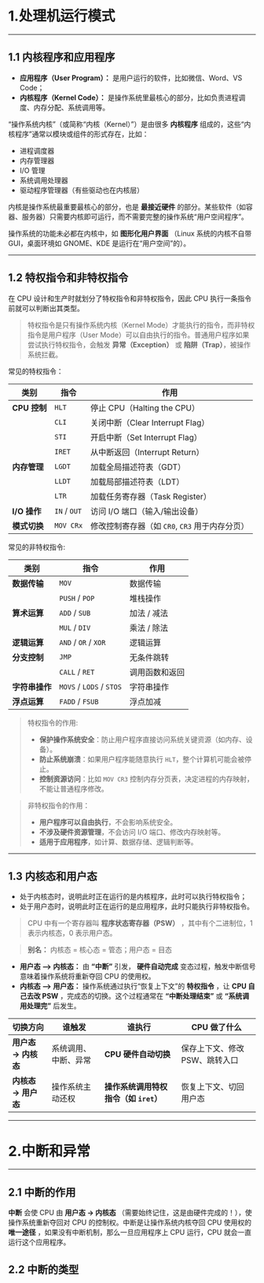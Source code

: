 # 1.处理机运行模式

---

## 1.1 内核程序和应用程序

- **应用程序（User Program）：** 是用户运行的软件，比如微信、Word、VS Code；
- **内核程序（Kernel Code）：** 是操作系统里最核心的部分，比如负责进程调度、内存分配、系统调用等。

“操作系统内核”（或简称“内核（Kernel）”）是由很多 **内核程序** 组成的，这些“内核程序”通常以模块或组件的形式存在，比如：
- 进程调度器
- 内存管理器
- I/O 管理
- 系统调用处理器
- 驱动程序管理器（有些驱动也在内核层）

内核是操作系统最重要最核心的部分，也是 **最接近硬件** 的部分。某些软件（如容器、服务器）只需要内核即可运行，而不需要完整的操作系统“用户空间程序”。

操作系统的功能未必都在内核中，如 **图形化用户界面** （Linux 系统的内核不自带 GUI，桌面环境如 GNOME、KDE 是运行在“用户空间”的）。

---

## 1.2 特权指令和非特权指令

在 CPU 设计和生产时就划分了特权指令和非特权指令，因此 CPU 执行一条指令前就可以判断出其类型。

> 特权指令是只有操作系统内核（Kernel Mode）才能执行的指令，而非特权指令是用户程序（User Mode）可以自由执行的指令。普通用户程序如果尝试执行特权指令，会触发 **异常（Exception）** 或 **陷阱（Trap）**，被操作系统拦截。

常见的特权指令：

| **类别**     | **指令**     | **作用**                                       |
| ------------ | ------------ | ---------------------------------------------- |
| **CPU 控制** | `HLT`        | 停止 CPU（Halting the CPU）                    |
|              | `CLI`        | 关闭中断（Clear Interrupt Flag）               |
|              | `STI`        | 开启中断（Set Interrupt Flag）                 |
|              | `IRET`       | 从中断返回（Interrupt Return）                 |
| **内存管理** | `LGDT`       | 加载全局描述符表（GDT）                        |
|              | `LLDT`       | 加载局部描述符表（LDT）                        |
|              | `LTR`        | 加载任务寄存器（Task Register）                |
| **I/O 操作** | `IN` / `OUT` | 访问 I/O 端口（输入/输出设备）                 |
| **模式切换** | `MOV CRx`    | 修改控制寄存器（如 `CR0`, `CR3` 用于内存分页） |

常见的非特权指令:

| **类别**       | **指令**                 | **作用**       |
| -------------- | ------------------------ | -------------- |
| **数据传输**   | `MOV`                    | 数据传输       |
|                | `PUSH` / `POP`           | 堆栈操作       |
| **算术运算**   | `ADD` / `SUB`            | 加法 / 减法    |
|                | `MUL` / `DIV`            | 乘法 / 除法    |
| **逻辑运算**   | `AND` / `OR` / `XOR`     | 逻辑运算       |
| **分支控制**   | `JMP`                    | 无条件跳转     |
|                | `CALL` / `RET`           | 调用函数和返回 |
| **字符串操作** | `MOVS` / `LODS` / `STOS` | 字符串操作     |
| **浮点运算**   | `FADD` / `FSUB`          | 浮点加减       |

> 特权指令的作用:
> - **保护操作系统安全**：防止用户程序直接访问系统关键资源（如内存、设备）。
> - **防止系统崩溃**：如果用户程序能随意执行 `HLT`，整个计算机可能会被停止。
> - **控制资源访问**：比如 `MOV CR3` 控制内存分页表，决定进程的内存映射，不能让普通程序修改。

> 非特权指令的作用：
> - **用户程序可以自由执行**，不会影响系统安全。
> - **不涉及硬件资源管理**，不会访问 I/O 端口、修改内存映射等。
> - **适用于应用程序**，如计算、数据存储、逻辑判断等。

---

## 1.3 内核态和用户态

- 处于内核态时，说明此时正在运行的是内核程序，此时可以执行特权指令；
- 处于用户态时，说明此时正在运行的是应用程序，此时只能执行非特权指令。

> CPU 中有一个寄存器叫 **程序状态寄存器（PSW）** ，其中有个二进制位，1 表示内核态，0 表示用户态。

> **别名：** 内核态 = 核心态 = 管态；用户态 = 目态

- **用户态 —> 内核态：** 由 **“中断”** 引发， **硬件自动完成** 变态过程，触发中断信号意味着操作系统将重新夺回 CPU 的使用权。
- **内核态 —> 用户态：** 操作系统通过执行“恢复上下文”的 **特权指令** ，让 **CPU 自己去改 PSW** ，完成态的切换。这个过程通常在 **“中断处理结束”** 或 **“系统调用处理完”** 后发生。

| 切换方向            | 谁触发               | 谁执行                                | CPU 做了什么                   |
| ------------------- | -------------------- | ------------------------------------- | ------------------------------ |
| **用户态 → 内核态** | 系统调用、中断、异常 | **CPU 硬件自动切换**                  | 保存上下文、修改 PSW、跳转入口 |
| **内核态 → 用户态** | 操作系统主动还权     | **操作系统调用特权指令（如 `iret`）** | 恢复上下文、切回用户态         |

---

# 2.中断和异常

---

## 2.1 中断的作用

**中断** 会使 CPU 由 **用户态 -> 内核态** （需要始终记住，这是由硬件完成的！），使操作系统重新夺回对 CPU 的控制权。中断是让操作系统内核夺回 CPU 使用权的 **唯一途径** ，如果没有中断机制，那么一旦应用程序上 CPU 运行，CPU 就会一直运行这个应用程序。

## 2.2 中断的类型


